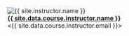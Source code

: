 <div class="instructor">
  <img src="{{ site.data.course.instructor.avatar | append: '?v=' | append: site.github.build_revision | relative_url }}" alt="{{ site.instructor.name }}" class="avatar"><br>
  <b><a href="{{ site.data.course.instructor.url }}">{{ site.data.course.instructor.name }}</a></b><br>
  &lt;{{ site.data.course.instructor.email }}&gt;
</div>
